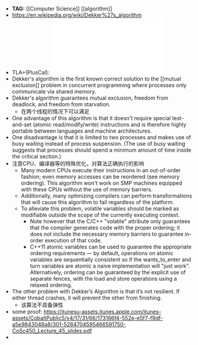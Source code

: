 - **TAG:** [[Computer Science]] [[algorithm]]
- https://en.wikipedia.org/wiki/Dekker%27s_algorithm
- TLA+(PlusCal): ![dekker.pdf](../assets/dekker_1662279942518_0.pdf)
- Dekker's algorithm is the first known correct solution to the [[mutual exclusion]] problem in concurrent programming where processes only communicate via shared memory.
- Dekker's algorithm guarantees mutual exclusion, freedom from deadlock, and freedom from starvation.
	- 在两个线程的情况下可以满足
- One advantage of this algorithm is that it doesn't require special test-and-set (atomic read/modify/write) instructions and is therefore highly portable between languages and machine architectures.
- One disadvantage is that it is limited to two processes and makes use of busy waiting instead of process suspension. (The use of busy waiting suggests that processes should spend a minimum amount of time inside the critical section.)
- 注意CPU、编译器等的特殊优化，对算法正确执行的影响
	- Many modern CPUs execute their instructions in an out-of-order fashion; even memory accesses can be reordered (see memory ordering). This algorithm won't work on SMP machines equipped with these CPUs without the use of memory barriers.
	- Additionally, many optimizing compilers can perform transformations that will cause this algorithm to fail regardless of the platform.
	- To alleviate this problem, volatile variables should be marked as modifiable outside the scope of the currently executing context.
		- Note however that the C/C++ "volatile" attribute only guarantees that the compiler generates code with the proper ordering; it does not include the necessary memory barriers to guarantee in-order execution of that code.
		- C++11 atomic variables can be used to guarantee the appropriate ordering requirements — by default, operations on atomic variables are sequentially consistent so if the wants_to_enter and turn variables are atomic a naive implementation will "just work". Alternatively, ordering can be guaranteed by the explicit use of separate fences, with the load and store operations using a relaxed ordering.
- The other problem with Dekker’s Algorithm is that it’s not resilient. If either thread crashes, it will prevent the other from finishing.
	- 该算法不具备弹性
- some proof: https://itunesu-assets.itunes.apple.com/itunes-assets/CobaltPublic5/v4/17/31/66/173166f4-552e-e5f7-f9df-a5e9843048a8/301-5284704595466591750-CoSc450_Lecture_45_slides.pdf
-